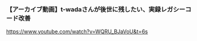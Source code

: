 ### 【アーカイブ動画】t-wadaさんが後世に残したい、実録レガシーコード改善
<!-- {ISSUEタイトル}.md になります -->
<!-- ISSUEラベル名に対応するディレクトリに格納されます -->
<!-- ISSUEタイトルに`###`を足して、descriptionの1行目に自動追記します -->
https://www.youtube.com/watch?v=WQRU_BJaVoU&t=6s
